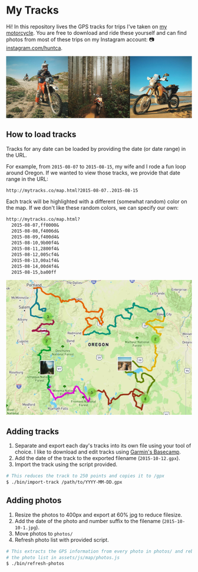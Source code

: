 # My Tracks

Hi! In this repository lives the GPS tracks for trips I've taken on [my motorcycle](http://www.mytracks.co/). You are free to download and ride these yourself and can find photos from most of these trips on my Instagram account: 📷 [instagram.com/huntca](https://instagram.com/huntca/).

[![](screenshots/banner.jpg)](https://instagram.com/huntca/)

## How to load tracks

Tracks for any date can be loaded by providing the date (or date range) in the URL.

For example, from `2015-08-07` to `2015-08-15`, my wife and I rode a fun loop around Oregon. If we wanted to view those tracks, we provide that date range in the URL:

```
http://mytracks.co/map.html?2015-08-07..2015-08-15
```

Each track will be highlighted with a different (somewhat random) color on the map. If we don't like these random colors, we can specify our own:

```
http://mytracks.co/map.html?
  2015-08-07,ff0000&
  2015-08-08,f4006d&
  2015-08-09,f400d4&
  2015-08-10,9b00f4&
  2015-08-11,2800f4&
  2015-08-12,005cf4&
  2015-08-13,00a1f4&
  2015-08-14,00d4f4&
  2015-08-15,ba00ff
```

[![](screenshots/oregon.jpg)](http://mytracks.co/map.html?2015-08-07,ff0000&2015-08-08,f4006d&2015-08-09,f400d4&2015-08-10,9b00f4&2015-08-11,2800f4&2015-08-12,005cf4&2015-08-13,00a1f4&2015-08-14,00d4f4&2015-08-15,ba00ff)

## Adding tracks

1. Separate and export each day's tracks into its own file using your tool of choice. I like to download and edit tracks using [Garmin's Basecamp](http://www.garmin.com/en-US/shop/downloads/basecamp).
1. Add the date of the track to the exported filename (`2015-10-12.gpx`).
1. Import the track using the script provided.

```bash
# This reduces the track to 250 points and copies it to /gpx
$ ./bin/import-track /path/to/YYYY-MM-DD.gpx
```

## Adding photos

1. Resize the photos to 400px and export at 60% jpg to reduce filesize.
1. Add the date of the photo and number suffix to the filename (`2015-10-10-1.jpg`).
1. Move photos to `photos/`
1. Refresh photo list with provided script.

```bash
# This extracts the GPS information from every photo in photos/ and rebuilds
# the photo list in assets/js/map/photos.js
$ ./bin/refresh-photos
```

